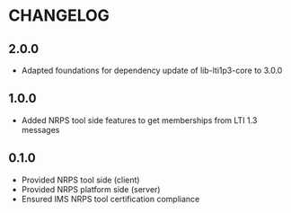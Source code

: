 CHANGELOG
=========

2.0.0
-----

* Adapted foundations for dependency update of lib-lti1p3-core to 3.0.0

1.0.0
-----

* Added NRPS tool side features to get memberships from LTI 1.3 messages

0.1.0
-----

* Provided NRPS tool side (client)
* Provided NRPS platform side (server)
* Ensured IMS NRPS tool certification compliance
